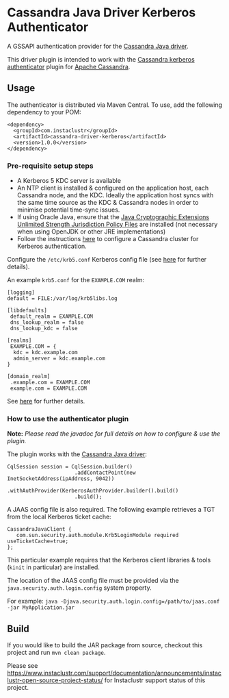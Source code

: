 # Cassandra Java Driver Kerberos Authenticator

A GSSAPI authentication provider for the [Cassandra Java driver](https://github.com/datastax/java-driver).

This driver plugin is intended to work with the 
[Cassandra kerberos authenticator](https://github.com/instaclustr/cassandra-kerberos) plugin for 
[Apache Cassandra](https://cassandra.apache.org/).

## Usage

The authenticator is distributed via Maven Central. To use, add the following dependency to your POM:

```
<dependency>
  <groupId>com.instaclustr</groupId>
  <artifactId>cassandra-driver-kerberos</artifactId>
  <version>1.0.0</version>
</dependency>
```

### Pre-requisite setup steps

- A Kerberos 5 KDC server is available
- An NTP client is installed & configured on the application host, each Cassandra node, and the KDC. Ideally the application host syncs 
  with the same time source as the KDC & Cassandra nodes in order to minimise potential time-sync issues.
- If using Oracle Java, ensure that the [Java Cryptographic Extensions Unlimited Strength Jurisdiction Policy Files](https://www.oracle.com/technetwork/java/javase/downloads/jce8-download-2133166.html)
  are installed (not necessary when using OpenJDK or other JRE implementations)
- Follow the instructions [here](https://github.com/instaclustr/cassandra-kerberos) to configure a Cassandra cluster for Kerberos authentication.

Configure the `/etc/krb5.conf` Kerberos config file (see [here](http://web.mit.edu/kerberos/www/krb5-latest/doc/admin/conf_files/krb5_conf.html) for further details).

An example `krb5.conf` for the `EXAMPLE.COM` realm:
    
```
[logging]
default = FILE:/var/log/krb5libs.log

[libdefaults]
 default_realm = EXAMPLE.COM
 dns_lookup_realm = false
 dns_lookup_kdc = false

[realms]
 EXAMPLE.COM = {
  kdc = kdc.example.com
  admin_server = kdc.example.com
}

[domain_realm]
 .example.com = EXAMPLE.COM
 example.com = EXAMPLE.COM
```
    
See [here](http://web.mit.edu/kerberos/www/krb5-latest/doc/admin/conf_files/krb5_conf.html) for further details.
    
    
### How to use the authenticator plugin

**Note:** *Please read the javadoc for full details on how to configure & use the plugin.*

The plugin works with the [Cassandra Java driver](https://github.com/datastax/java-driver):

```
CqlSession session = CqlSession.builder()
                      .addContactPoint(new InetSocketAddress(ipAddress, 9042))
                      .withAuthProvider(KerberosAuthProvider.builder().build()
                      .build();
```

A JAAS config file is also required. The following example retrieves a TGT from the local Kerberos ticket cache:

```
CassandraJavaClient {
   com.sun.security.auth.module.Krb5LoginModule required useTicketCache=true;
};
```
This particular example requires that the Kerberos client libraries & tools (`kinit` in particular) are installed.

The location of the JAAS config file must be provided via the `java.security.auth.login.config` system property.

For example:  `java -Djava.security.auth.login.config=/path/to/jaas.conf -jar MyApplication.jar`

## Build

If you would like to build the JAR package from source, checkout this project and run `mvn clean package`.

Please see https://www.instaclustr.com/support/documentation/announcements/instaclustr-open-source-project-status/ for Instaclustr support status of this project.
